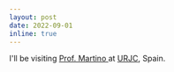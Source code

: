 ```yaml
---
layout: post
date: 2022-09-01
inline: true
---
```


I'll be visiting <a href="https://scholar.google.com.br/citations?hl=en&user=ZrRZFc0AAAAJ&view_op=list_works&sortby=pubdate"> Prof. Martino </a>at <a href="https://urjc.es">URJC</a>, Spain.
